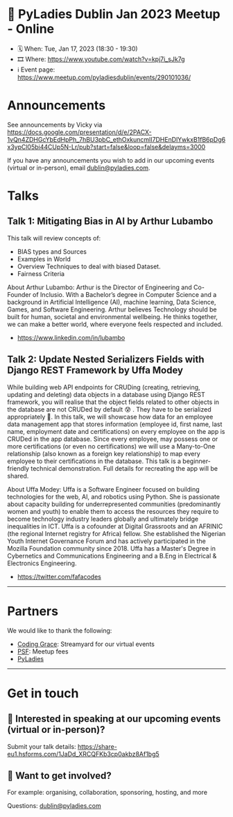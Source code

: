 # 🎉 PyLadies Dublin Jan 2023 Meetup - Online
* 🗓 When: Tue, Jan 17, 2023 (18:30 - 19:30)
* 🎞 Where: https://www.youtube.com/watch?v=kpj7i_sJk7g
* ℹ️ Event page: https://www.meetup.com/pyladiesdublin/events/290101036/

# Announcements
See announcements by Vicky via https://docs.google.com/presentation/d/e/2PACX-1vQn4ZDHGcYbEdHpPh_7hBU3pbC_ethOxkuncmlI7DHEnDlYwkxB1fB6pDg6x3ypCl05bi44CUp5N-Lr/pub?start=false&loop=false&delayms=3000

If you have any announcements you wish to add in our upcoming events (virtual or in-person), email dublin@pyladies.com.

# Talks
## Talk 1: Mitigating Bias in AI by Arthur Lubambo

This talk will review concepts of:

- BIAS types and Sources
- Examples in World
- Overview Techniques to deal with biased Dataset.
- Fairness Criteria

About Arthur Lubambo:
Arthur is the Director of Engineering and Co-Founder of Inclusio. With a Bachelor’s degree in Computer Science and a background in Artificial Intelligence (AI), machine learning, Data Science, Games, and Software Engineering. Arthur believes Technology should be built for human, societal and environmental wellbeing. He thinks together, we can make a better world, where everyone feels respected and included.

- https://www.linkedin.com/in/lubambo

## Talk 2: Update Nested Serializers Fields with Django REST Framework by Uffa Modey
While building web API endpoints for CRUDing (creating, retrieving, updating and deleting) data objects in a database using Django REST framework, you will realise that the object fields related to other objects in the database are not CRUDed by default 😰 . They have to be serialized appropriately 💪.
In this talk, we will showcase how data for an employee data management app that stores information (employee id, first name, last name, employment date and certifications) on every employee on the app is CRUDed in the app database. Since every employee, may possess one or more certifications (or even no certifications) we will use a Many-to-One relationship (also known as a foreign key relationship) to map every employee to their certifications in the database.
This talk is a beginner-friendly technical demonstration. Full details for recreating the app will be shared.

About Uffa Modey:
Uffa is a Software Engineer focused on building technologies for the web, AI, and robotics using Python. She is passionate about capacity building for underrepresented communities (predominantly women and youth) to enable them to access the resources they require to become technology industry leaders globally and ultimately bridge inequalities in ICT.
Uffa is a cofounder at Digital Grassroots and an AFRINIC (the regional Internet registry for Africa) fellow. She established the Nigerian Youth Internet Governance Forum and has actively participated in the Mozilla Foundation community since 2018.
Uffa has a Master's Degree in Cybernetics and Communications Engineering and a B.Eng in Electrical & Electronics Engineering.

- https://twitter.com/fafacodes

---

# Partners
We would like to thank the following:

- [Coding Grace](https://codinggrace.com/): Streamyard for our virtual events
- [PSF](https://www.python.org/psf-landing/): Meetup fees
- [PyLadies](https://pyladies.com/)

---

# Get in touch

## 🎤 Interested in speaking at our upcoming events (virtual or in-person)?
Submit your talk details: https://share-eu1.hsforms.com/1JaDd_XRCQFKb3cp0akbz8Af1bg5


## 💖 Want to get involved?
For example: organising, collaboration, sponsoring, hosting, and more

Questions: dublin@pyladies.com
